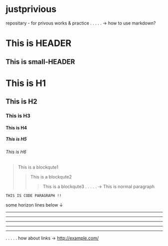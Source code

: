 # justprivious

repositary - for privous works & practice
.
.
.
.
.
→ how to use markdown?

This is HEADER
==============
This is small-HEADER
---------------

# This is H1
## This is H2
### This is H3
#### This is H4
##### This is H5
###### This is H6

> This is a blockqute1
>> This is a blockqute2
>>> This is a blockqute3
.
.
.
.
.
→ This is normal paragraph
<pre><code>THIS IS CODE PARAGRAPH !!</code></pre>

some horizon lines below ↓
* * *
***
*****
- - -
---------------------------------------
.
.
.
.
.
how about links →
<http://example.com/>
